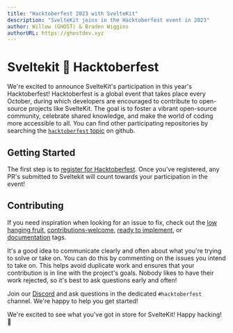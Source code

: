 ```yaml
---
title: "Hacktoberfest 2023 with SvelteKit"
description: "SvelteKit joins in the Hacktoberfest event in 2023"
author: Willow (GHOST) & Braden Wiggins
authorURL: https://ghostdev.xyz
---
```


# Sveltekit 🧡 Hacktoberfest

We're excited to announce SvelteKit's participation in this year's Hacktoberfest! Hacktoberfest is a global event that takes place every October, during which developers are encouraged to contribute to open-source projects like SvelteKit. The goal is to foster a vibrant open-source community, celebrate shared knowledge, and make the world of coding more accessible to all. You can find other participating repositories by searching the [`hacktoberfest` topic](https://github.com/topics/hacktoberfest) on github.

## Getting Started

The first step is to [register for Hacktoberfest](https://hacktoberfest.com/register). Once you've registered, any PR's submitted to Sveltekit will count towards your participation in the event!

## Contributing

If you need inspiration when looking for an issue to fix, check out the [low hanging fruit](https://github.com/sveltejs/kit/labels/low%20hanging%20fruit), [contributions-welcome](https://github.com/sveltejs/kit/labels/contributions-welcome), [ready to implement](https://github.com/sveltejs/kit/labels/ready%20to%20implement), or [documentation](https://github.com/sveltejs/kit/labels/documentation) tags.

It's a good idea to communicate clearly and often about what you're trying to solve or take on. You can do this by commenting on the issues you intend to take on. This helps avoid duplicate work and ensures that your contribution is in line with the project's goals. Nobody likes to have their work rejected, so it's best to ask questions early and often!

Join our [Discord](https://svelte.dev/chat) and ask questions in the dedicated `#hacktoberfest` channel. We're happy to help you get started!

We're excited to see what you've got in store for SvelteKit! Happy hacking! 🎃